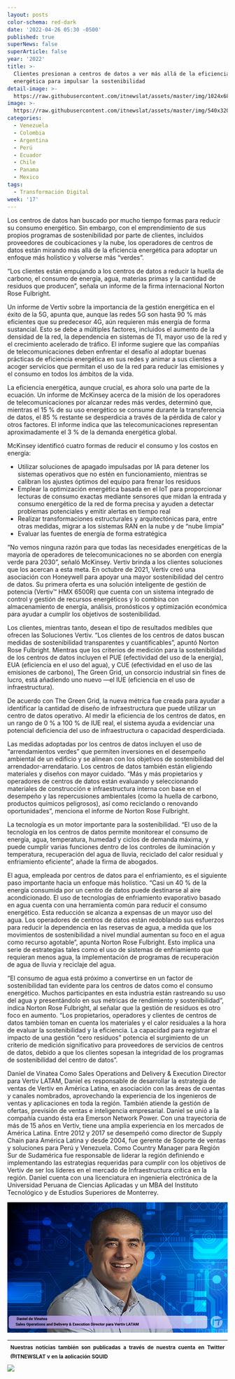 ```yaml
---
layout: posts
color-schema: red-dark
date: '2022-04-26 05:30 -0500'
published: true
superNews: false
superArticle: false
year: '2022'
title: >-
  Clientes presionan a centros de datos a ver más allá de la eficiencia
  energética para impulsar la sostenibilidad
detail-image: >-
  https://raw.githubusercontent.com/itnewslat/assets/master/img/1024x680/Daniel-de-Vinatea-g.jpg
image: >-
  https://raw.githubusercontent.com/itnewslat/assets/master/img/540x320/Daniel-de-Vinatea-p.jpg
categories:
  - Venezuela
  - Colombia
  - Argentina
  - Perú
  - Ecuador
  - Chile
  - Panama
  - Mexico
tags:
  - Transformación Digital
week: '17'
---
```

Los centros de datos han buscado por mucho tiempo formas para reducir su consumo energético. Sin embargo, con el emprendimiento de sus propios programas de sostenibilidad por parte de clientes, incluidos proveedores de coubicaciones y la nube, los operadores de centros de datos están mirando más allá de la eficiencia energética para adoptar un enfoque más holístico y volverse más “verdes”.

“Los clientes están empujando a los centros de datos a reducir la huella de carbono, el consumo de energía, agua, materias primas y la cantidad de residuos que producen”, señala un informe de la firma internacional Norton Rose Fulbright.

Un informe de Vertiv sobre la importancia de la gestión energética en el éxito de la 5G, apunta que, aunque las redes 5G son hasta 90 % más eficientes que su predecesor 4G, aún requieren más energía de forma sustancial. Esto se debe a múltiples factores, incluidos el aumento de la densidad de la red, la dependencia en sistemas de TI, mayor uso de la red y el crecimiento acelerado de tráfico. El informe sugiere que las compañías de telecomunicaciones deben enfrentar el desafío al adoptar buenas prácticas de eficiencia energética en sus redes y animar a sus clientes a acoger servicios que permitan el uso de la red para reducir las emisiones y el consumo en todos los ámbitos de la vida. 

La eficiencia energética, aunque crucial, es ahora solo una parte de la ecuación. Un informe de McKinsey acerca de la misión de los operadores de telecomunicaciones por alcanzar redes más verdes, determinó que, mientras el 15 % de su uso energético se consume durante la transferencia de datos, el 85 % restante se desperdicia a través de la pérdida de calor y otros factores. El informe indica que las telecomunicaciones representan aproximadamente el 3 % de la demanda energética global.

McKinsey identificó cuatro formas de reducir el consumo y los costos en energía:

- Utilizar soluciones de apagado impulsadas por IA para detener los sistemas operativos que no estén en funcionamiento, mientras se calibran los ajustes óptimos del equipo para frenar los residuos
- Emplear la optimización energética basada en el IoT para proporcionar lecturas de consumo exactas mediante sensores que midan la entrada y consumo energético de la red de forma precisa y ayuden a detectar problemas potenciales y emitir alertas en tiempo real
- Realizar transformaciones estructurales y arquitectónicas para, entre otras medidas, migrar a los sistemas RAN en la nube y de “nube limpia”
- Evaluar las fuentes de energía de forma estratégica

“No vemos ninguna razón para que todas las necesidades energéticas de la mayoría de operadores de telecomunicaciones no se aborden con energía verde para 2030”, señaló McKinsey. Vertiv brinda a los clientes soluciones que los acercan a esta meta. En octubre de 2021, Vertiv creó una asociación con Honeywell para apoyar una mayor sostenibilidad del centro de datos. Su primera oferta es una solución inteligente de gestión de potencia (Vertiv™ HMX 6500R) que cuenta con un sistema integrado de control y gestión de recursos energéticos y lo combina con almacenamiento de energía, análisis, pronósticos y optimización económica para ayudar a cumplir los objetivos de sostenibilidad.

Los clientes, mientras tanto, desean el tipo de resultados medibles que ofrecen las Soluciones Vertiv. “Los clientes de los centros de datos buscan medidas de sostenibilidad transparentes y cuantificables”, apuntó Norton Rose Fulbright. Mientras que los criterios de medición para la sostenibilidad de los centros de datos incluyen el PUE (efectividad del uso de la energía), EUA (eficiencia en el uso del agua), y CUE (efectividad en el uso de las emisiones de carbono), The Green Grid, un consorcio industrial sin fines de lucro, está añadiendo uno nuevo —el IUE (eficiencia en el uso de infraestructura).

De acuerdo con The Green Grid, la nueva métrica fue creada para ayudar a identificar la cantidad de diseño de infraestructura que puede utilizar un centro de datos operativo. Al medir la eficiencia de los centros de datos, en un rango de 0 % a 100 % de IUE real, el sistema ayuda a evidenciar una potencial deficiencia del uso de infraestructura o capacidad desperdiciada.

Las medidas adoptadas por los centros de datos incluyen el uso de “arrendamientos verdes” que permiten inversiones en el desempeño ambiental de un edificio y se alinean con los objetivos de sostenibilidad del arrendador-arrendatario. Los centros de datos también están eligiendo materiales y diseños con mayor cuidado. “Más y más propietarios y operadores de centros de datos están evaluando y seleccionando materiales de construcción e infraestructura interna con base en el desempeño y las repercusiones ambientales (como la huella de carbono, productos químicos peligrosos), así como reciclando o renovando oportunidades”, menciona el informe de Norton Rose Fulbright.

La tecnología es un motor importante para la sostenibilidad. “El uso de la tecnología en los centros de datos permite monitorear el consumo de energía, agua, temperatura, humedad y ciclos de demanda máxima, y puede cumplir varias funciones dentro de los controles de iluminación y temperatura, recuperación del agua de lluvia, reciclado del calor residual y enfriamiento eficiente”, añade la firma de abogados.

El agua, empleada por centros de datos para el enfriamiento, es el siguiente paso importante hacia un enfoque más holístico. “Casi un 40 % de la energía consumida por un centro de datos puede destinarse al aire acondicionado. El uso de tecnologías de enfriamiento evaporativo basado en agua cuenta con una herramienta común para reducir el consumo energético. Esta reducción se alcanza a expensas de un mayor uso del agua. Los operadores de centros de datos están redoblando sus esfuerzos para reducir la dependencia en las reservas de agua, a medida que los movimientos de sostenibilidad a nivel mundial aumentan su foco en el agua como recurso agotable”, apunta Norton Rose Fulbright. Esto implica una serie de estrategias tales como el uso de sistemas de enfriamiento que requieran menos agua, la implementación de programas de recuperación de agua de lluvia y reciclaje del agua.

“El consumo de agua está próximo a convertirse en un factor de sostenibilidad tan evidente para los centros de datos como el consumo energético. Muchos participantes en esta industria están rastreando su uso del agua y presentándolo en sus métricas de rendimiento y sostenibilidad”, indica Norton Rose Fulbright, al señalar que la gestión de residuos es otro foco en aumento. “Los propietarios, operadores y clientes de centros de datos también toman en cuenta los materiales y el calor residuales a la hora de evaluar la sostenibilidad y la eficiencia. La capacidad para registrar el impacto de una gestión “cero residuos” potencia el surgimiento de un criterio de medición significativo para proveedores de servicios de centros de datos, debido a que los clientes sopesan la integridad de los programas de sostenibilidad del centro de datos”.

 
Daniel de Vinatea
Como Sales Operations and Delivery & Execution Director para Vertiv LATAM, Daniel es responsable de desarrollar la estrategia de ventas de Vertiv en América Latina, en asociación con las áreas de cuentas y canales nombrados, aprovechando la experiencia de los ingenieros de ventas y aplicaciones en toda la región. También atiende la gestión de ofertas, previsión de ventas e inteligencia empresarial. Daniel se unió a la compañía cuando ésta era Emerson Network Power. Con una trayectoria de más de 15 años en Vertiv, tiene una amplia experiencia en los mercados de América Latina. Entre 2012 y 2017 se desempeñó como director de Supply Chain para América Latina y desde 2004, fue gerente de Soporte de ventas y soluciones para Perú y Venezuela. Como Country Manager para Región Sur de Sudamérica fue responsable de liderar la región definiendo e implementando las estrategias requeridas para cumplir con los objetivos de Vertiv de ser los líderes en el mercado de Infraestructura crítica en la región. Daniel cuenta con una licenciatura en ingeniería electrónica de la Universidad Peruana de Ciencias Aplicadas y un MBA del Instituto Tecnológico y de Estudios Superiores de Monterrey.

![](https://raw.githubusercontent.com/itnewslat/assets/master/img/540x320/Daniel-de-Vinatea-p.jpg)

<table style="height: 42px;" width="569">
<tbody>
<tr>
<td style="text-align: justify;"><sub><strong>Nuestras noticias también son publicadas a través de nuestra cuenta en Twitter <a href="https://twitter.com/itnewslat?lang=es">@ITNEWSLAT</a> y en la aplicación <a href="https://squidapp.co/en/">SQUID</a></strong></sub></td>
</tr>
</tbody>
</table>

<img src="https://tracker.metricool.com/c3po.jpg?hash=56f88a41e39ab42c063cc51676587a04"/>